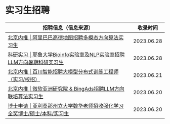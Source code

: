 # 实习生招聘

| 招聘信息（信息来源）                                         | 收录时间   |
| ------------------------------------------------------------ | ---------- |
| [北京内推 \| 阿里巴巴高德地图招聘多模态方向算法实习生](https://mp.weixin.qq.com/s/bZ0sN-HbnVrMlgxreqQlPw) | 2023.06.28 |
| [科研实习 \| 耶鲁大学Bioinfo实验室及NLP实验室招聘LLM方向暑期科研实习生](https://mp.weixin.qq.com/s/dRhsowIMpzJHST9OhMoZDA) | 2023.06.28 |
| [北京内推 \| 百川智能招聘大模型分布式训练工程师（实习/校招）](https://mp.weixin.qq.com/s/Pueb2ggF4QM7BAWeuYwLDA) | 2023.06.21 |
| [北京内推 \| 微软亚洲研究院 & BingAds招聘LLM方向联培算法实习生](https://mp.weixin.qq.com/s/48XUN0bOX5NGwP1Um2Q59w) | 2023.06.20 |
| [博士申请 \| 亚利桑那州立大学魏华老师招收强化学习全奖博士/硕士/本科/实习生](https://mp.weixin.qq.com/s/GpvK5ur-M4BErURj_j-xYA) | 2023.06.20 |

